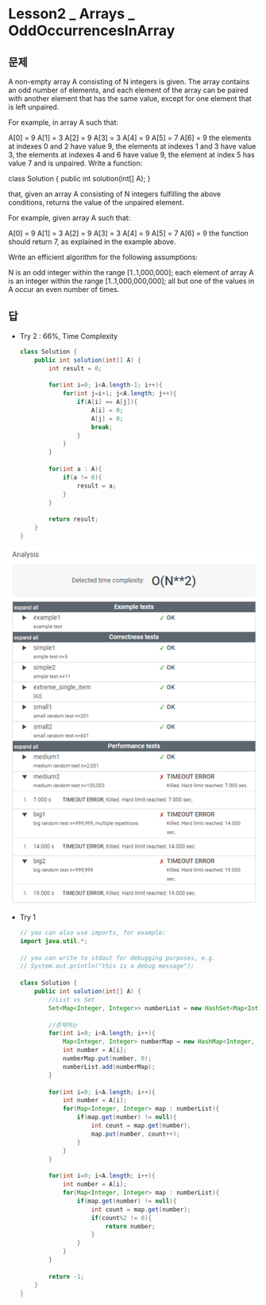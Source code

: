 # Lesson2 _ Arrays _ OddOccurrencesInArray

## 문제

A non-empty array A consisting of N integers is given. The array contains an odd number of elements, and each element of the array can be paired with another element that has the same value, except for one element that is left unpaired.

For example, in array A such that:

  A[0] = 9  A[1] = 3  A[2] = 9
  A[3] = 3  A[4] = 9  A[5] = 7
  A[6] = 9
the elements at indexes 0 and 2 have value 9,
the elements at indexes 1 and 3 have value 3,
the elements at indexes 4 and 6 have value 9,
the element at index 5 has value 7 and is unpaired.
Write a function:

class Solution { public int solution(int[] A); }

that, given an array A consisting of N integers fulfilling the above conditions, returns the value of the unpaired element.

For example, given array A such that:

  A[0] = 9  A[1] = 3  A[2] = 9
  A[3] = 3  A[4] = 9  A[5] = 7
  A[6] = 9
the function should return 7, as explained in the example above.

Write an efficient algorithm for the following assumptions:

N is an odd integer within the range [1..1,000,000];
each element of array A is an integer within the range [1..1,000,000,000];
all but one of the values in A occur an even number of times.

## 답

- Try 2 : 66%, Time Complexity

    ```java
    class Solution {
        public int solution(int[] A) {
            int result = 0;

            for(int i=0; i<A.length-1; i++){
                for(int j=i+1; j<A.length; j++){
                    if(A[i] == A[j]){
                        A[i] = 0;
                        A[j] = 0;
                        break;
                    }
                }
            }

            for(int a : A){
                if(a != 0){
                    result = a;
                }
            }

            return result;
        }
    }
    ```

![Lesson2%20_%20Arrays%20_%20OddOccurrencesInArray%202fb6dede824e4a3ca8f2956b0f0eb481/Untitled.png](Lesson2%20_%20Arrays%20_%20OddOccurrencesInArray%202fb6dede824e4a3ca8f2956b0f0eb481/Untitled.png)

- Try 1

    ```java
    // you can also use imports, for example:
    import java.util.*;

    // you can write to stdout for debugging purposes, e.g.
    // System.out.println("this is a debug message");

    class Solution {
        public int solution(int[] A) {
            //List vs Set
            Set<Map<Integer, Integer>> numberList = new HashSet<Map<Integer, Integer>>();
            
            //존재하는 
            for(int i=0; i<A.length; i++){
                Map<Integer, Integer> numberMap = new HashMap<Integer, Integer>();
                int number = A[i];
                numberMap.put(number, 0);
                numberList.add(numberMap);
            }
            
            for(int i=0; i<A.length; i++){
                int number = A[i];
                for(Map<Integer, Integer> map : numberList){
                    if(map.get(number) != null){
                        int count = map.get(number);
                        map.put(number, count++);
                    }
                }
            }

            for(int i=0; i<A.length; i++){
                int number = A[i];
                for(Map<Integer, Integer> map : numberList){
                    if(map.get(number) != null){
                        int count = map.get(number);
                        if(count%2 != 0){
                            return number;
                        }
                    }
                }
            }

            return -1;
        }
    }
    ```